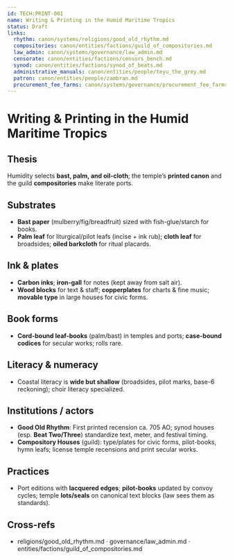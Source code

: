 ```yaml
---
id: TECH:PRINT-001
name: Writing & Printing in the Humid Maritime Tropics
status: Draft
links:
  rhythm: canon/systems/religions/good_old_rhythm.md
  compositories: canon/entities/factions/guild_of_compositories.md
  law_admin: canon/systems/governance/law_admin.md
  censorate: canon/entities/factions/censors_bench.md
  synod: canon/entities/factions/synod_of_beats.md
  administrative_manuals: canon/entities/people/teyu_the_grey.md
  patron: canon/entities/people/zambran.md
  procurement_fee_farms: canon/systems/governance/procurement_fee_farms_c700_1200.md
---
```


# Writing & Printing in the Humid Maritime Tropics

## Thesis
Humidity selects **bast, palm, and oil-cloth**; the temple’s **printed canon** and the guild **compositories** make literate ports. 

## Substrates
- **Bast paper** (mulberry/fig/breadfruit) sized with fish-glue/starch for books.  
- **Palm leaf** for liturgical/pilot leafs (incise + ink rub); **cloth leaf** for broadsides; **oiled barkcloth** for ritual placards. 

## Ink & plates
- **Carbon inks**; **iron-gall** for notes (kept away from salt air).  
- **Wood blocks** for text & staff; **copperplates** for charts & fine music; **movable type** in large houses for civic forms. 

## Book forms
- **Cord-bound leaf-books** (palm/bast) in temples and ports; **case-bound codices** for secular works; rolls rare. 

## Literacy & numeracy
- Coastal literacy is **wide but shallow** (broadsides, pilot marks, base-6 reckoning); choir literacy specialized. 

## Institutions / actors
- **Good Old Rhythm**: First printed recension ca. 705 AO; synod houses (esp. **Beat Two/Three**) standardize text, meter, and festival timing. 
- **Compository Houses** (guild): type/plates for civic forms, pilot-books, hymn leafs; license temple recensions and print secular works. 
## Practices
- Port editions with **lacquered edges**; **pilot-books** updated by convoy cycles; temple **lots/seals** on canonical text blocks (law sees them as standards). 

## Cross-refs
- religions/good_old_rhythm.md · governance/law_admin.md · entities/factions/guild_of_compositories.md

